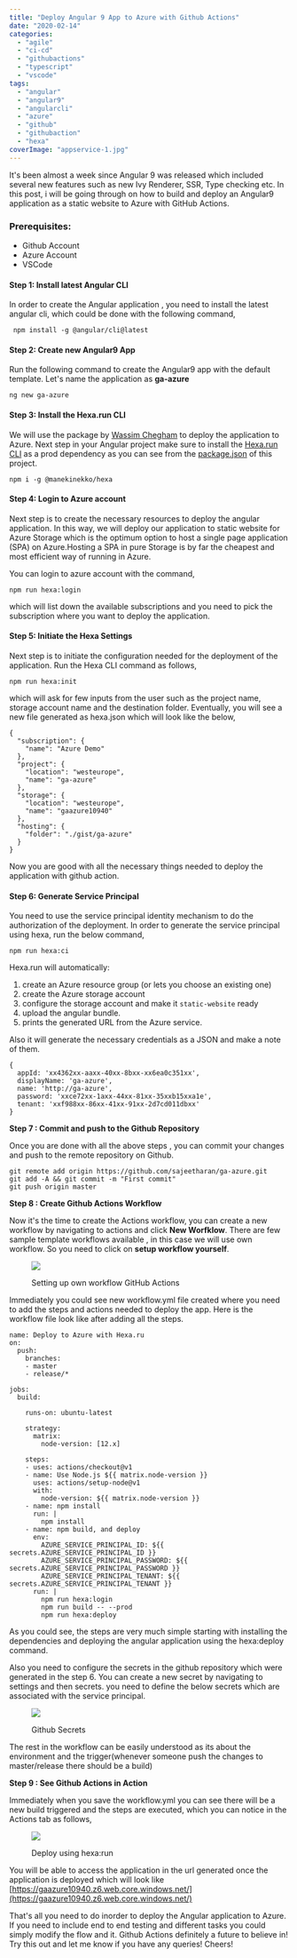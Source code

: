 ```yaml
---
title: "Deploy Angular 9 App to Azure with Github Actions"
date: "2020-02-14"
categories: 
  - "agile"
  - "ci-cd"
  - "githubactions"
  - "typescript"
  - "vscode"
tags: 
  - "angular"
  - "angular9"
  - "angularcli"
  - "azure"
  - "github"
  - "githubaction"
  - "hexa"
coverImage: "appservice-1.jpg"
---
```


It's been almost a week since Angular 9 was released which included several new features such as new Ivy Renderer, SSR, Type checking etc. In this post, i will be going through on how to build and deploy an Angular9 application as a static website to Azure with GitHub Actions.

### **Prerequisites:**

- Github Account
- Azure Account
- VSCode

#### Step 1: Install latest Angular CLI

In order to create the Angular application , you need to install the latest angular cli, which could be done with the following command,

```
 npm install -g @angular/cli@latest
```

#### Step 2: Create new Angular9 App

Run the following command to create the Angular9 app with the default template. Let's name the application as **ga-azure**

```
ng new ga-azure
```

#### Step 3: Install the Hexa.run CLI

We will use the package by [Wassim Chegham](https://twitter.com/manekinekko) to deploy the application to Azure. Next step in your Angular project make sure to install the [Hexa.run CLI](https://hexa.run/) as a prod dependency as you can see from the [package.json](https://github.com/manekinekko/github-action-angular-hexa/blob/master/package.json#L29) of this project.

```
npm i -g @manekinekko/hexa
```

#### Step 4: Login to Azure account

Next step is to create the necessary resources to deploy the angular application. In this way, we will deploy our application to static website for Azure Storage which is the optimum option to host a single page application (SPA) on Azure.Hosting a SPA in pure Storage is by far the cheapest and most efficient way of running in Azure.

You can login to azure account with the command,

```
npm run hexa:login
```

which will list down the available subscriptions and you need to pick the subscription where you want to deploy the application.

#### Step 5: Initiate the Hexa Settings

Next step is to initiate the configuration needed for the deployment of the application. Run the Hexa CLI command as follows,

```
npm run hexa:init
```

which will ask for few inputs from the user such as the project name, storage account name and the destination folder. Eventually, you will see a new file generated as hexa.json which will look like the below,

```
{
  "subscription": {
    "name": "Azure Demo"
  },
  "project": {
    "location": "westeurope",
    "name": "ga-azure"
  },
  "storage": {
    "location": "westeurope",
    "name": "gaazure10940"
  },
  "hosting": {
    "folder": "./gist/ga-azure"
  }
}
```

Now you are good with all the necessary things needed to deploy the application with github action.

#### Step 6: Generate Service Principal

You need to use the service principal identity mechanism to do the authorization of the deployment. In order to generate the service principal using hexa, run the below command,

```
npm run hexa:ci
```

Hexa.run will automatically:

1. create an Azure resource group (or lets you choose an existing one)
2. create the Azure storage account
3. configure the storage account and make it `static-website` ready
4. upload the angular bundle.
5. prints the generated URL from the Azure service.

Also it will generate the necessary credentials as a JSON and make a note of them.

```
{
  appId: 'xx4362xx-aaxx-40xx-8bxx-xx6ea0c351xx',
  displayName: 'ga-azure',
  name: 'http://ga-azure',
  password: 'xxce72xx-1axx-44xx-81xx-35xxb15xxa1e',
  tenant: 'xxf988xx-86xx-41xx-91xx-2d7cd011dbxx'
}
```

**Step 7 : Commit and push to the Github Repository**

Once you are done with all the above steps , you can commit your changes and push to the remote repository on Github.

```
git remote add origin https://github.com/sajeetharan/ga-azure.git
git add -A && git commit -m "First commit"
git push origin master
```

**Step 8 : Create Github Actions Workflow**

Now it's the time to create the Actions workflow, you can create a new workflow by navigating to actions and click **New Worfklow**. There are few sample template workflows available , in this case we will use own workflow. So you need to click on **setup workflow yourself**.

<figure>

![](https://sajeetharan.wordpress.com/wp-content/uploads/2020/02/1-3.jpg?w=1024)

<figcaption>

Setting up own workflow GitHub Actions

</figcaption>

</figure>

Immediately you could see new workflow.yml file created where you need to add the steps and actions needed to deploy the app. Here is the workflow file look like after adding all the steps.

```
name: Deploy to Azure with Hexa.ru
on:
  push:
    branches:
    - master
    - release/*

jobs:
  build:

    runs-on: ubuntu-latest

    strategy:
      matrix:
        node-version: [12.x]

    steps:
    - uses: actions/checkout@v1
    - name: Use Node.js ${{ matrix.node-version }}
      uses: actions/setup-node@v1
      with:
        node-version: ${{ matrix.node-version }}
    - name: npm install
      run: |
        npm install
    - name: npm build, and deploy
      env:
        AZURE_SERVICE_PRINCIPAL_ID: ${{ secrets.AZURE_SERVICE_PRINCIPAL_ID }}
        AZURE_SERVICE_PRINCIPAL_PASSWORD: ${{ secrets.AZURE_SERVICE_PRINCIPAL_PASSWORD }}
        AZURE_SERVICE_PRINCIPAL_TENANT: ${{ secrets.AZURE_SERVICE_PRINCIPAL_TENANT }}
      run: |
        npm run hexa:login
        npm run build -- --prod
        npm run hexa:deploy
```

As you could see, the steps are very much simple starting with installing the dependencies and deploying the angular application using the hexa:deploy command.

Also you need to configure the secrets in the github repository which were generated in the step 6. You can create a new secret by navigating to settings and then secrets. you need to define the below secrets which are associated with the service principal.

<figure>

![](https://sajeetharan.wordpress.com/wp-content/uploads/2020/02/2-2.jpg?w=1015)

<figcaption>

Github Secrets

</figcaption>

</figure>

The rest in the workflow can be easily understood as its about the environment and the trigger(whenever someone push the changes to master/release there should be a build)

**Step 9 : See Github Actions in Action**

Immediately when you save the workflow.yml you can see there will be a new build triggered and the steps are executed, which you can notice in the Actions tab as follows,

<figure>

![](https://sajeetharan.wordpress.com/wp-content/uploads/2020/02/3-1.jpg?w=1024)

<figcaption>

Deploy using hexa:run

</figcaption>

</figure>

You will be able to access the application in the url generated once the application is deployed which will look like [https://gaazure10940.z6.web.core.windows.net/](https://gaazure10940.z6.web.core.windows.net/)

That's all you need to do inorder to deploy the Angular application to Azure. If you need to include end to end testing and different tasks you could simply modify the flow and it. Github Actions definitely a future to believe in! Try this out and let me know if you have any queries! Cheers!
